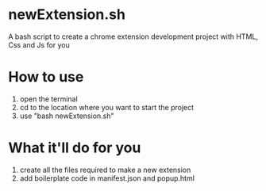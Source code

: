 # newExtension.sh
A bash script to create a chrome extension development project with HTML, Css and Js  for you 

# How to use 
1. open the terminal 
2. cd to the location where you want to start the project
3. use "bash newExtension.sh"

# What it'll do for you 
1. create all the files required to make a new extension
2. add boilerplate code in manifest.json and popup.html

